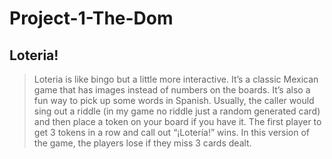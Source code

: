 # Project-1-The-Dom

## Loteria!

> Loteria is like bingo but a little more interactive. It’s a classic Mexican game that has images instead of numbers on the boards. It’s also a fun way to pick up some words in Spanish. Usually, the caller would sing out a riddle (in my game no riddle just a random generated card) and then place a token on your board if you have it. The first player to get 3 tokens in a row and call out “¡Lotería!” wins. In this version of the game, the players lose if they miss 3 cards dealt. 


<!-- 
- I would have to work with only one board of sixteen cards, maybe build upon it later.
- I would write some logic to check the board actually has the cards randomly generated and use some divs and css for each row also buttons to click on the board.

1. Player 1 = User and Player 2 the computer/card dealer
2. Win state = 3 tokens in a row
3. Lose state = missing one of the randomly generated cards
4. Keep playing if the game is not over = 
5. Multiple rounds to play = 

https://i.pinimg.com/236x/40/90/db/4090db0d9fe95f383395009634ef25ac.jpg -->
